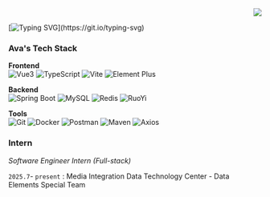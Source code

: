 <div align="right">  
  <img src="https://komarev.com/ghpvc/?username=yecon-27&color=blueviolet&style=flat-square&label=Views" />  
</div>

[![Typing SVG](https://readme-typing-svg.demolab.com?font=Fira+Code&pause=10&color=9275F7&center=true&vCenter=true&width=435&lines=You+found+me😳😳😳;Nice+to+meet+you+my+friend.;)](https://git.io/typing-svg)

### Ava's Tech Stack  

**Frontend**  
![Vue3](https://img.shields.io/badge/Vue.js-35495E?logo=vue.js&logoColor=4FC08D)  ![TypeScript](https://img.shields.io/badge/TypeScript-3178C6?logo=typescript&logoColor=fff)  ![Vite](https://img.shields.io/badge/Vite-646CFF?logo=vite&logoColor=fff)  ![Element Plus](https://img.shields.io/badge/Element--Plus-409EFF?logo=element&logoColor=white)  

**Backend**  
![Spring Boot](https://img.shields.io/badge/Spring_Boot-6DB33F?logo=springboot&logoColor=white)  ![MySQL](https://img.shields.io/badge/MySQL-4479A1?logo=mysql&logoColor=white)  ![Redis](https://img.shields.io/badge/Redis-DC382D?logo=redis&logoColor=white)  ![RuoYi](https://img.shields.io/badge/RuoYi-2C3E50?logoColor=white)  

**Tools**  
![Git](https://img.shields.io/badge/Git-F05032?logo=git&logoColor=white) ![Docker](https://img.shields.io/badge/Docker-2496ED?logo=docker&logoColor=white) ![Postman](https://img.shields.io/badge/Postman-FF6C37?logo=postman&logoColor=white) ![Maven](https://img.shields.io/badge/Maven-CC2222?logo=apachemaven&logoColor=white) ![Axios](https://img.shields.io/badge/Axios-5A29E4?logo=axios&logoColor=white)  

###  Intern  
_Software Engineer Intern (Full-stack)_

`2025.7`- `present` : Media Integration Data Technology Center - Data Elements Special Team
